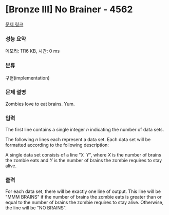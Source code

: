# [Bronze III] No Brainer - 4562 

[문제 링크](https://www.acmicpc.net/problem/4562) 

### 성능 요약

메모리: 1116 KB, 시간: 0 ms

### 분류

구현(implementation)

### 문제 설명

<p>Zombies love to eat brains. Yum.</p>

### 입력 

 <p>The first line contains a single integer <i>n</i> indicating the number of data sets.</p>

<p>The following <i>n</i> lines each represent a data set. Each data set will be formatted according to the following description:</p>

<p>A single data set consists of a line "<tt>X Y</tt>", where <i>X</i> is the number of brains the zombie eats and <i>Y</i> is the number of brains the zombie requires to stay alive.</p>

### 출력 

 <p>For each data set, there will be exactly one line of output. This line will be "MMM BRAINS" if the number of brains the zombie eats is greater than or equal to the number of brains the zombie requires to stay alive. Otherwise, the line will be "NO BRAINS".</p>

